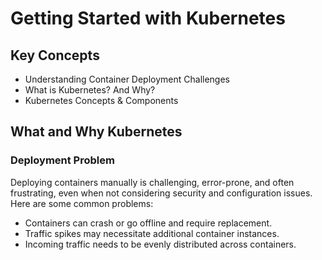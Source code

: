 # Getting Started with Kubernetes

## Key Concepts

- Understanding Container Deployment Challenges
- What is Kubernetes? And Why?
- Kubernetes Concepts & Components

## What and Why Kubernetes

### Deployment Problem

Deploying containers manually is challenging, error-prone, and often frustrating, even when not considering security and configuration issues. Here are some common problems:

- Containers can crash or go offline and require replacement.
- Traffic spikes may necessitate additional container instances.
- Incoming traffic needs to be evenly distributed across containers.
